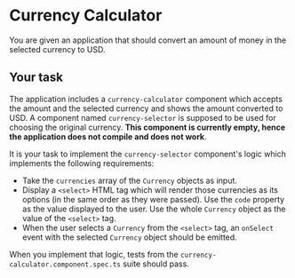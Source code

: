 # Currency Calculator

You are given an application that should convert an amount of money in the selected currency to USD.

## Your task

The application includes a `currency-calculator` component which accepts the amount and the selected currency
and shows the amount converted to USD. A component named `currency-selector` is supposed to be used for choosing the original currency. **This component is currently empty, hence the application does not compile and does not work**.

It is your task to implement the `currency-selector` component's logic which implements the following requirements:
- Take the `currencies` array of the `Currency` objects as input.
- Display a `<select>` HTML tag which will render those currencies as its options (in the same order as they were passed). Use the `code` property as the value displayed to the user. Use the whole `Currency` object as the value of the `<select>` tag.
- When the user selects a `Currency` from the `<select>` tag, an `onSelect` event with the selected `Currency` object should be emitted.

When you implement that logic, tests from the `currency-calculator.component.spec.ts` suite should pass.
